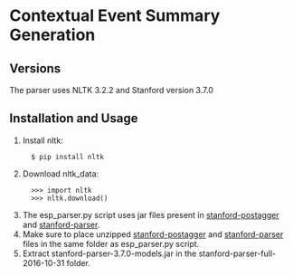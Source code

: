 # Contextual Event Summary Generation

## Versions
The parser uses NLTK 3.2.2 and Stanford version 3.7.0

## Installation and Usage
  1. Install nltk:
      ```{r, engine='sh', count_lines}
        $ pip install nltk 
      ```
  2. Download nltk_data:
      ```{r, engine='python', count_lines}
        >>> import nltk
        >>> nltk.download()
      ```
  3. The esp_parser.py script uses jar files present in [stanford-postagger](https://nlp.stanford.edu/software/tagger.shtml) and [stanford-parser](https://nlp.stanford.edu/software/lex-parser.shtml).
  4. Make sure to place unzipped [stanford-postagger](https://nlp.stanford.edu/software/tagger.shtml) and [stanford-parser](https://nlp.stanford.edu/software/lex-parser.shtml) files in the same folder as esp_parser.py script.
  5. Extract stanford-parser-3.7.0-models.jar in the stanford-parser-full-2016-10-31 folder.
